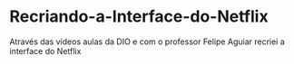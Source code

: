 # Recriando-a-Interface-do-Netflix
Através das vídeos aulas da DIO e com o professor Felipe Aguiar recriei a interface do Netflix  
